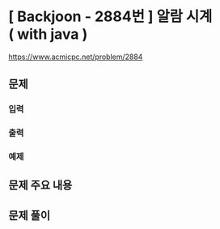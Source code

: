 # \[ Backjoon - 2884번 \] 알람 시계 ( with java )
https://www.acmicpc.net/problem/2884
## 문제


### 입력 
>
>
>
### 출력 
> 
>
> 

### 예제


## 문제 주요 내용

## 문제 풀이

```

```
